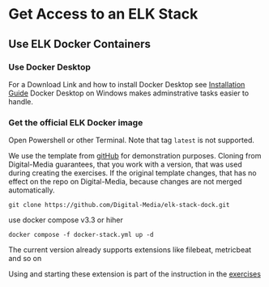 # Get Access to an ELK Stack

## Use ELK Docker Containers

### Use Docker Desktop

For a Download Link and how to install Docker Desktop see [Installation Guide](https://github.com/Digital-Media/fhooe-web-dock/blob/main/INSTALL.md#install-docker)
Docker Desktop on Windows makes adminstrative tasks easier to handle.

### Get the official ELK Docker image

Open Powershell or other Terminal.
Note that tag `latest` is not supported.

We use the template from [gitHub](https://github.com/deviantony/docker-elk) for demonstration purposes.
Cloning from Digital-Media guarantees, that you work with a version, that was used during creating the exercises.
If the original template changes, that has no effect on the repo on Digital-Media, because changes are not merged automatically.
```shell
git clone https://github.com/Digital-Media/elk-stack-dock.git
```

use docker compose v3.3 or hiher
```shell
docker compose -f docker-stack.yml up -d
```

The current version already supports extensions like filebeat, metricbeat and so on

Using and starting these extension is part of the instruction in the [exercises](https://github.com/Digital-Media/big_data/blob/main/elk-stack/EXERCISE.md)